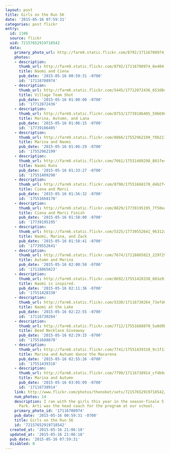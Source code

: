 ```yaml
---
layout: post
title: Girls on the Run 5K
date: '2015-05-16 07:59:31'
categories: post flickr
entry:
  id: 1106
  source: flickr
  uid: 72157652919718542
  data:
    primary_photo_url: http://farm9.static.flickr.com/8792/17116708974_8e404ff15d_m.jpg
    photos:
    - description: 
      thumb_url: http://farm9.static.flickr.com/8792/17116708974_8e404ff15d_s.jpg
      title: Naomi and Ciena
      pub_date: '2015-05-16 00:59:31 -0700'
      id: '17116708974'
    - description: 
      thumb_url: http://farm6.static.flickr.com/5445/17712872436_653d8ca6bf_s.jpg
      title: Village Team Shot
      pub_date: '2015-05-16 01:00:00 -0700'
      id: '17712872436'
    - description: 
      thumb_url: http://farm9.static.flickr.com/8753/17739186405_59b6985007_s.jpg
      title: Marina, Autumn, and Lana
      pub_date: '2015-05-16 01:06:15 -0700'
      id: '17739186405'
    - description: 
      thumb_url: http://farm9.static.flickr.com/8866/17552962199_f0b217ecaa_s.jpg
      title: Marina and Naomi
      pub_date: '2015-05-16 01:06:29 -0700'
      id: '17552962199'
    - description: 
      thumb_url: http://farm8.static.flickr.com/7661/17551409298_801fe43da8_s.jpg
      title: Naomi Runs
      pub_date: '2015-05-16 01:33:27 -0700'
      id: '17551409298'
    - description: 
      thumb_url: http://farm9.static.flickr.com/8798/17551668170_d4b2f47f6d_s.jpg
      title: Ciena and Marci
      pub_date: '2015-05-16 01:56:32 -0700'
      id: '17551668170'
    - description: 
      thumb_url: http://farm9.static.flickr.com/8829/17739195195_7f50ea879d_s.jpg
      title: Ciena and Marci Finish
      pub_date: '2015-05-16 01:58:00 -0700'
      id: '17739195195'
    - description: 
      thumb_url: http://farm6.static.flickr.com/5325/17739552641_96312a802d_s.jpg
      title: Naomi, Marina, and Zack
      pub_date: '2015-05-16 01:58:41 -0700'
      id: '17739552641'
    - description: 
      thumb_url: http://farm8.static.flickr.com/7674/17118865823_229729eeed_s.jpg
      title: Autumn and Marina
      pub_date: '2015-05-16 02:00:50 -0700'
      id: '17118865823'
    - description: 
      thumb_url: http://farm9.static.flickr.com/8692/17551428338_601e915b71_s.jpg
      title: Naomi is inspired.
      pub_date: '2015-05-16 02:11:36 -0700'
      id: '17551428338'
    - description: 
      thumb_url: http://farm6.static.flickr.com/5330/17116730264_73efd6522e_s.jpg
      title: Naomi at the Lake
      pub_date: '2015-05-16 02:22:55 -0700'
      id: '17116730264'
    - description: 
      thumb_url: http://farm8.static.flickr.com/7712/17551688870_5a0d9bb4ee_s.jpg
      title: Bead Necklace Giveaway
      pub_date: '2015-05-16 02:29:15 -0700'
      id: '17551688870'
    - description: 
      thumb_url: http://farm8.static.flickr.com/7741/17551439318_9c1f13169f_s.jpg
      title: Marina and Autumn dance the Macarena
      pub_date: '2015-05-16 02:55:26 -0700'
      id: '17551439318'
    - description: 
      thumb_url: http://farm8.static.flickr.com/7799/17116738914_cf4b9a5cbe_s.jpg
      title: Marina and Autumn
      pub_date: '2015-05-16 03:05:09 -0700'
      id: '17116738914'
    link: http://www.flickr.com/photos/thenobot/sets/72157652919718542/
    num_photos: 14
    description: I ran with the girls this year in the season-finale 5 km run in Vasona
      Park. Arti was the head coach for the program at our school.
    primary_photo_id: '17116708974'
    pub_date: '2015-05-16 00:59:31 -0700'
    title: Girls on the Run 5K
    id: '72157652919718542'
  created_at: '2015-05-16 21:06:18'
  updated_at: '2015-05-16 21:06:18'
  pub_date: '2015-05-16 07:59:31'
  disabled: 0
---
```


